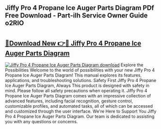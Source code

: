 ## Jiffy Pro 4 Propane Ice Auger Parts Diagram PDf Free Download - Part-ilh Service Owner Guide o2RIO

# <h2><a href="http://dfq6by.blite.top/?on=Jiffy+Pro+4+Propane+Ice+Auger+Parts+Diagram">🔗Download New 👉🔴 Jiffy Pro 4 Propane Ice Auger Parts Diagram</a></h2>

[![Jiffy Pro 4 Propane Ice Auger Parts Diagram download](https://i.imgur.com/lujVjoI.png)](http://dfq6by.blite.top/?on=Jiffy+Pro+4+Propane+Ice+Auger+Parts+Diagram)
Explore the Possibilities Welcome to the world of possibilities with your new Jiffy Pro 4 Propane Ice Auger Parts Diagram! This manual explores its features, applications, and troubleshooting solutions. Safety First Jiffy Pro 4 Propane Ice Auger Parts Diagram, Always This product is designed with safety in mind. Please follow all safety precautions when operating it. Jiffy Pro 4 Propane Ice Auger Parts Diagram comes with an impressive collection of advanced features, including facial recognition, gesture control, customizable profiles, and automated tasks, all of which can be accessed and customized through the user interface. We're Here to Support You Jiffy Pro 4 Propane Ice Auger Parts Diagram. Our team is dedicated to assisting you with any questions or concerns.
